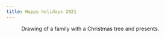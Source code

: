 ```yaml
---
title: Happy holidays 2021
---
```


<figure class="bleed">
<img src="/img/emil-drawing/IMG_1545D.jpg" alt="">
<figcaption>Drawing of a family with a Christmas tree and presents.</figcaption>
</figure>